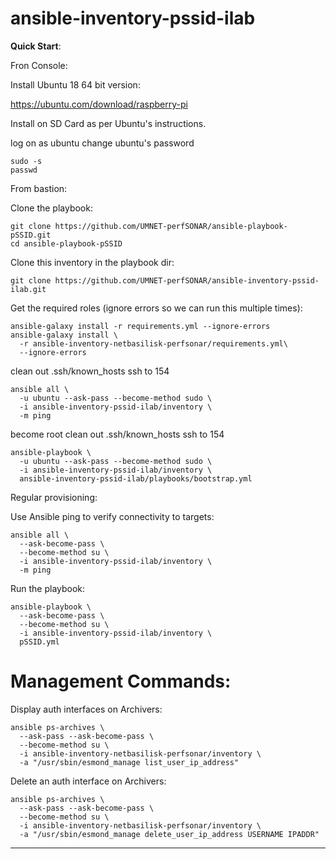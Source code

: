 # ansible-inventory-pssid-ilab

**Quick Start**:

Fron Console:

Install Ubuntu 18 64 bit version:

https://ubuntu.com/download/raspberry-pi

Install on SD Card as per Ubuntu's instructions.

log on as ubuntu
change ubuntu's password

```
sudo -s
passwd
```

From bastion:

Clone the playbook:

```
git clone https://github.com/UMNET-perfSONAR/ansible-playbook-pSSID.git
cd ansible-playbook-pSSID
```

Clone this inventory in the playbook dir:

```
git clone https://github.com/UMNET-perfSONAR/ansible-inventory-pssid-ilab.git
```

Get the required roles (ignore errors so we can run this multiple times):

```
ansible-galaxy install -r requirements.yml --ignore-errors
ansible-galaxy install \
  -r ansible-inventory-netbasilisk-perfsonar/requirements.yml\
  --ignore-errors
```

clean out .ssh/known_hosts
ssh to 154

```
ansible all \
  -u ubuntu --ask-pass --become-method sudo \
  -i ansible-inventory-pssid-ilab/inventory \
  -m ping
```

become root
clean out .ssh/known_hosts
ssh to 154

```
ansible-playbook \
  -u ubuntu --ask-pass --become-method sudo \
  -i ansible-inventory-pssid-ilab/inventory \
  ansible-inventory-pssid-ilab/playbooks/bootstrap.yml
```

Regular provisioning:

Use Ansible ping to verify connectivity to targets:

```
ansible all \
  --ask-become-pass \
  --become-method su \
  -i ansible-inventory-pssid-ilab/inventory \
  -m ping
```

Run the playbook:

```
ansible-playbook \
  --ask-become-pass \
  --become-method su \
  -i ansible-inventory-pssid-ilab/inventory \
  pSSID.yml
```

# Management Commands:

Display auth interfaces on Archivers:

```
ansible ps-archives \
  --ask-pass --ask-become-pass \
  --become-method su \
  -i ansible-inventory-netbasilisk-perfsonar/inventory \
  -a "/usr/sbin/esmond_manage list_user_ip_address"
```

Delete an auth interface on Archivers:

```
ansible ps-archives \
  --ask-pass --ask-become-pass \
  --become-method su \
  -i ansible-inventory-netbasilisk-perfsonar/inventory \
  -a "/usr/sbin/esmond_manage delete_user_ip_address USERNAME IPADDR"
```

---
